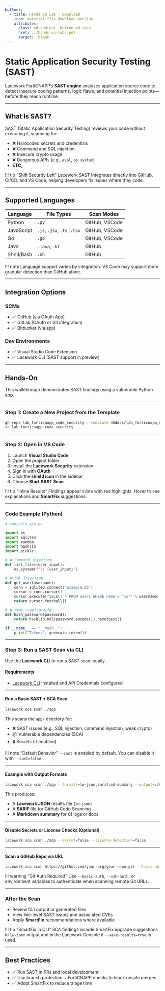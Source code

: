 ```yaml
---
buttons:
  - title: Hands on Lab - Download
    icon: material-file-download-outline
    attributes:
      class: md-content__button md-icon
      href: ../hands-on-labs.pdf
      target: _blank
---
```


# Static Application Security Testing (SAST)

Lacework FortiCNAPP’s **SAST engine** analyzes application source code to detect insecure coding patterns, logic flaws, and potential injection points—before they reach runtime.

---

## What Is SAST?

SAST (Static Application Security Testing) reviews your code without executing it, scanning for:

* ❌ Hardcoded secrets and credentials
* ❌ Command and SQL injection
* ❌ Insecure crypto usage
* ❌ Dangerous APIs (e.g., `eval`, `os.system`)
* **ETC,**

!!! tip "Shift Security Left"
    Lacework SAST integrates directly into GitHub, CI/CD, and VS Code, helping developers fix issues where they code.

---

## Supported Languages

| Language   | File Types                   | Scan Modes     |
| ---------- | ---------------------------- | -------------- |
| Python     | `.py`                        | GitHub, VSCode |
| JavaScript | `.js`, `.jsx`, `.ts`, `.tsx` | GitHub, VSCode |
| Go         | `.go`                        | GitHub, VSCode |
| Java       | `.java`, `.kt`               | GitHub         |
| Shell/Bash | `.sh`                        | GitHub         |

!!! note
    Language support varies by integration. VS Code may support more granular detection than GitHub alone.

---

## Integration Options

### SCMs

* ✅ GitHub (via OAuth App)
* ✅ GitLab (OAuth or Git integration)
* ✅ Bitbucket (via app)

### Dev Environments

* ✅ Visual Studio Code Extension
* ✅ Lacework CLI (SAST support in preview)

---

## Hands-On

This walkthrough demonstrates SAST findings using a vulnerable Python app.

---

### Step 1: Create a New Project from the Template

```bash
gh repo lab_forticnapp_code_security --template 40docs/lab_forticnapp_code_security --public
cd lab_forticnapp_code_security
```

---

### Step 2: Open in VS Code

1. Launch **Visual Studio Code**
2. Open the project folder
3. Install the **Lacework Security** extension
4. Sign in with **OAuth**
5. Click the **shield icon** in the sidebar
6. Choose **Start SAST Scan**

!!! tip "Inline Results"
    Findings appear inline with red highlights. Hover to see explanations and **SmartFix** suggestions.

---

### Code Example (Python)

```python
# app/vuln_app.py

import os
import sqlite3
import random
import hashlib
import pickle

# ❌ Command injection
def list_files(user_input):
    os.system(f"ls {user_input}")

# ❌ SQL Injection
def get_user(username):
    conn = sqlite3.connect('example.db')
    cursor = conn.cursor()
    cursor.execute("SELECT * FROM users WHERE name = '%s'" % username)
    return cursor.fetchall()

# ❌ Weak cryptography
def hash_password(password):
    return hashlib.md5(password.encode()).hexdigest()

if __name__ == "__main__":
    print("Token:", generate_token())
```

---

### Step 3: Run a SAST Scan via CLI

Use the **Lacework CLI** to run a SAST scan locally.

#### Requirements

* [Lacework CLI](00-prerequisites.md) installed and API Credentials configured

---

#### Run a Basic SAST + SCA Scan

```bash
lacework sca scan ./app
```

This scans the `app/` directory for:

* ❌ SAST issues (e.g., SQL injection, command injection, weak crypto)
* 📦 Vulnerable dependencies (SCA)
* 🔒 Secrets (if enabled)

!!! note "Default Behavior"
    `--sast` is enabled by default. You can disable it with `--sast=false`.

---

#### Example with Output Formats

```bash
lacework sca scan ./app --formats=lw-json,sarif,md-summary --output=./sca-results
```

This produces:

* A **Lacework JSON** results file (`lw-json`)
* A **SARIF** file for GitHub Code Scanning
* A **Markdown summary** for CI logs or docs

---

#### Disable Secrets or License Checks (Optional)

```bash
lacework sca scan ./app --secret=false --license-detection=false
```

---

#### Scan a GitHub Repo via URL

```bash
lacework sca scan https://github.com/your-org/your-repo.git --basic-auth=git:your_token
```

!!! warning "Git Auth Required"
    Use `--basic-auth`, `--ssh-auth`, or environment variables to authenticate when scanning remote Git URLs.

---

### After the Scan

* Review CLI output or generated files
* View line-level SAST issues and associated CVEs
* Apply **SmartFix** recommendations where available

!!! tip "SmartFix in CLI"
    SCA findings include SmartFix upgrade suggestions in `lw-json` output and in the Lacework Console if `--save-results=true` is used.

---

## Best Practices

* ✅ Run SAST in PRs and local development
* ✅ Use branch protection + FortiCNAPP checks to block unsafe merges
* ✅ Adopt SmartFix to reduce triage time
